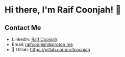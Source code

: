 # Hi there, I'm Raif Coonjah! 👋

## Contact Me

- LinkedIn: [Raif Coonjah](https://mu.linkedin.com/in/raif-coonjah-51800b196)
- Email: raifcoonjah@proton.me
- 🦊 Gitlab: https://gitlab.com/raifcoonjah
